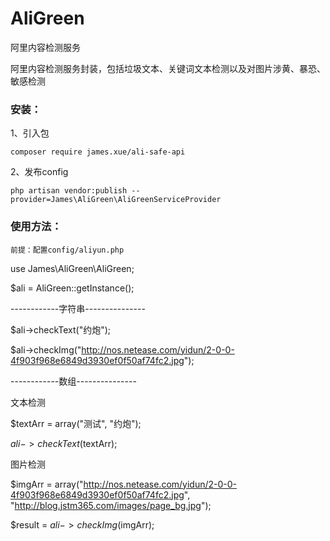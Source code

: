 # AliGreen

阿里内容检测服务

阿里内容检测服务封装，包括垃圾文本、关键词文本检测以及对图片涉黄、暴恐、敏感检测
### 安装：
   1、引入包
   
    composer require james.xue/ali-safe-api
    
   2、发布config
   
    php artisan vendor:publish --provider=James\AliGreen\AliGreenServiceProvider
    
### 使用方法：

    前提：配置config/aliyun.php

 use James\AliGreen\AliGreen;
 
 $ali = AliGreen::getInstance();
 
 ------------字符串---------------
 
 $ali->checkText("约炮");
 
 $ali->checkImg("http://nos.netease.com/yidun/2-0-0-4f903f968e6849d3930ef0f50af74fc2.jpg");
 
 
  ------------数组---------------
  
  文本检测
  
  $textArr = array("测试", "约炮");
  
  $ali->checkText($textArr);
  
  图片检测
  
  $imgArr = array("http://nos.netease.com/yidun/2-0-0-4f903f968e6849d3930ef0f50af74fc2.jpg", "http://blog.jstm365.com/images/page_bg.jpg");
  
  $result = $ali->checkImg($imgArr);
 
